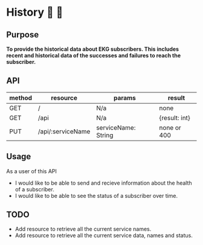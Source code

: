 # History :orange_book: 📖

## Purpose
**To provide the historical data about EKG subscribers. This includes recent and historical data of the successes and failures to reach the subscriber.**

## API
| method 	| resource 			| params 				| result 		|
| ---		| ---				| ---					| ---			|
| GET 		| /					| N/a 					| none 			|
| GET 		| /api 		    | N/a 					| {result: int} |
| PUT		| /api/:serviceName | serviceName: String 	| none or 400	|

## Usage
As a user of this API 
- I would like to be able to send and recieve information about the health of a subscriber.
- I would like to be able to see the status of a subscriber over time.

## TODO
- Add resource to retrieve all the current service names.
- Add resource to retrieve all the current service data, names and status.
